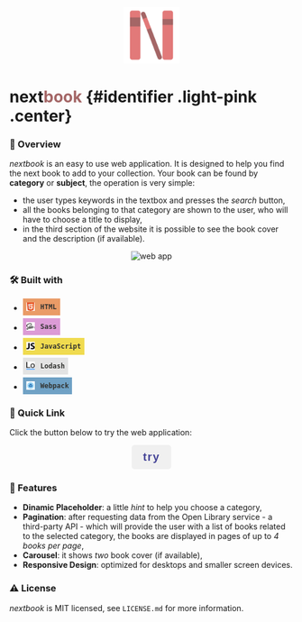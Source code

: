 <style>
    .light-pink {
        color: rgb(226, 121, 121);
    }

    .dark-pink {
       color: rgb(164, 102, 102);
    }

    .center {
        text-align: center;
    }

    .button {
        background-color: rgb(240, 240, 240);
        border: none;
        border-radius: 5px;
        padding: 10px 20px;
        color: rgb(69, 68, 151);
        font-size: 20px;
        font-weight: 600;
        letter-spacing: 1.5px;
        cursor: pointer;
    }

    .item {
        display: flex;
        height: 30px;
        align-items: center;
        justify-content: space-evenly;
        color: #323330;
        font-family: monospace;
        font-weight: 600;
        font-size: 12px;
        border: none;
        cursor: pointer;
        margin-top: 5px
    }

    .logo {
        margin-right: 10px;
        width: 15px;
    }

    .html {
        background-color: #ea9b67;
    }

    .sass {
        background-color: #dc9bd6;
    }

    .javascript {
        background-color: #f0db4f;
    }

    .lodash {
        background-color: #e3e3e3;
    }

    .webpack {
        background-color: #6fa1c5;
    }
</style>

<p class="center"><img alt="logo" src="./src/imgs/README/logo.png" style="width: 100px"></p>

# next<span class="dark-pink">book</span> {#identifier .light-pink .center}

### 👀 Overview
*nextbook* is an easy to use web application. It is designed to help you find the next book to add to your collection. Your book can be found by **category** or **subject**, the operation is very simple:
- the user types keywords in the textbox and presses the *search* button,
- all the books belonging to that category are shown to the user, who will have to choose a title to display,
- in the third section of the website it is possible to see the book cover and the description (if available).

<p class="center"><img src="./src/imgs/README/webapp.gif" alt="web app" width="200px"></p>

### 🛠️ Built with
* <button class="item html" href="https://developer.mozilla.org/en-US/docs/Web/HTML"><img class="logo" src="./src/imgs/README/html-logo.png" alt="html logo">HTML</button>
* <button class="item sass" href="https://sass-lang.com/"><img class="logo" src="./src/imgs/README/sass-logo.png" alt="sass logo">Sass</button>
* <button class="item javascript" href="https://www.javascript.com/"><img class="logo" src="./src/imgs/README/js-logo.png" alt="js logo">JavaScript</button>
* <button class="item lodash" href="https://lodash.com/"><img class="logo" src="./src/imgs/README/lodash-logo.png" alt="lodash logo">Lodash</button>
* <button class="item webpack" href="https://webpack.js.org/"><img class="logo" src="./src/imgs/README/webpack-logo.png" alt="webpack logo">Webpack</button>

### 🚀 Quick Link
Click the button below to try the web application:
<p class="center"><button class="button" href="https://nextbookjs.netlify.app">try</button></p>

### 📖 Features
- **Dinamic Placeholder**: a little *hint* to help you choose a category,
- **Pagination**: after requesting data from the Open Library service - a third-party API - which will provide the user with a list of books related to the selected category, the books are displayed in pages of up to *4 books per page*,
- **Carousel**: it shows *two* book cover (if available),
- **Responsive Design**: optimized for desktops and smaller screen devices.


### ⚠️ License
*nextbook* is MIT licensed, see `LICENSE.md` for more information.

